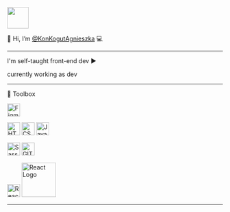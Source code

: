<img src="https://agnieszkakonkogut.netlify.app/img/konkogutkod_red.png" width="auto" height="50"/> 

👋 Hi, I’m  [@KonKogutAgnieszka](https://agnieszkakonkogut.netlify.app/) :computer:

---

I'm self-taught front-end dev :arrow_forward: 

currently working as dev

---

🧰 Toolbox
<p float="left">
<img src="https://cdn.jsdelivr.net/gh/devicons/devicon/icons/figma/figma-original.svg"  alt="Figma Logo" width="30" height="30"/>

<p float="left">
<img src="https://cdn.jsdelivr.net/gh/devicons/devicon/icons/html5/html5-original.svg" alt="HTML Logo" width="30" height="30"/> 
<img src="https://cdn.jsdelivr.net/gh/devicons/devicon/icons/css3/css3-original.svg" alt="CSS Logo" width="30" height="30"/> 
<img src="https://cdn.jsdelivr.net/gh/devicons/devicon/icons/javascript/javascript-original.svg" alt="JavaScript Logo" width="30" height="30"/> 
</p>

<p float="left">
<img src="https://cdn.jsdelivr.net/gh/devicons/devicon/icons/sass/sass-original.svg" alt="Sass Logo" width="30" height="30"/>
<img src="https://cdn.jsdelivr.net/gh/devicons/devicon/icons/git/git-original.svg" alt="GIT Logo" width="30" height="30"/> 
</p>

<p float="left">
<img src="https://cdn.jsdelivr.net/gh/devicons/devicon/icons/vuejs/vuejs-original.svg" alt="React Logo" width="30" height="30"/> <img src="https://media3.giphy.com/media/FaAxdPWZ7HKGmlnku7/giphy.gif?cid=ecf05e470x5rvg1v7e96jm0t7ktdcpdhstbuikvnu90eu4m7&rid=giphy.gif&ct=g" alt="React Logo" width="80" height="auto"/>
</p>

---
